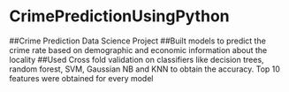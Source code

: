 # CrimePredictionUsingPython
##Crime Prediction Data Science Project 
##Built models to predict the crime rate based on demographic and economic information about the locality
##Used Cross fold validation on classifiers like decision trees, random forest, SVM, Gaussian NB and KNN to obtain the accuracy. Top 10 features were obtained for every model 
